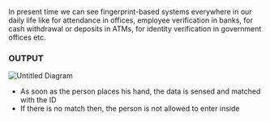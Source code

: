 In present time we can see fingerprint-based systems everywhere in our daily life like for attendance in offices, employee verification in banks, for cash withdrawal or deposits in ATMs, for identity verification in government offices etc.

### OUTPUT

![Untitled Diagram](https://user-images.githubusercontent.com/60978907/144424435-8a2d64c5-0695-4535-a82f-6bcebdf924d6.jpg)

 * As soon as the person places his hand, the data is sensed and matched with the ID 
 * If there is no match then, the person is not allowed to enter inside
